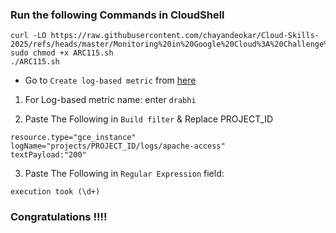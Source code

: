### Run the following Commands in CloudShell

```
curl -LO https://raw.githubusercontent.com/chayandeokar/Cloud-Skills-2025/refs/heads/master/Monitoring%20in%20Google%20Cloud%3A%20Challenge%20Lab%20/ARC115.sh
sudo chmod +x ARC115.sh
./ARC115.sh
```
* Go to `Create log-based metric` from [here](https://console.cloud.google.com/logs/metrics/edit?)

1. For Log-based metric name: enter `drabhi`

2. Paste The Following in `Build filter` & Replace PROJECT_ID
```
resource.type="gce_instance"
logName="projects/PROJECT_ID/logs/apache-access"
textPayload:"200"
```

3. Paste The Following in `Regular Expression` field:
```
execution took (\d+)

```
### Congratulations !!!!
